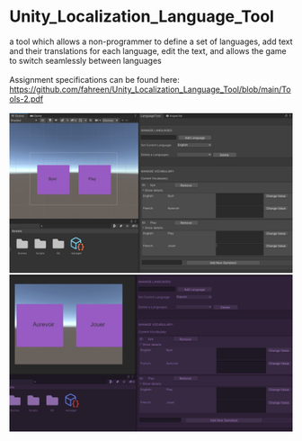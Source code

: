 # Unity_Localization_Language_Tool
 a tool which allows a non-programmer to define a set of languages, add text and their translations for each language, edit the text, and allows the game to switch seamlessly between languages
 <br>
 <br>
 Assignment specifications can be found here: https://github.com/fahreen/Unity_Localization_Language_Tool/blob/main/Tools-2.pdf 
 <br>
 <br>
![This is an image](https://github.com/fahreen/Unity_Localization_Language_Tool/blob/main/Images/1.jpg)
![This is an image](https://github.com/fahreen/Unity_Localization_Language_Tool/blob/main/Images/2.jpg)
